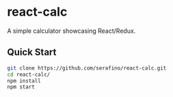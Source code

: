 # react-calc

A simple calculator showcasing React/Redux.

## Quick Start

```bash
git clone https://github.com/serafino/react-calc.git
cd react-calc/
npm install
npm start
```
